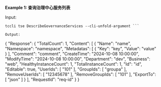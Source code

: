 **Example 1: 查询治理中心服务列表**



Input: 

```
tccli tse DescribeGovernanceServices --cli-unfold-argument ```

Output: 
```
{
    "Response": {
        "TotalCount": 1,
        "Content": [
            {
                "Name": "name",
                "Namespace": "namespace",
                "Metadatas": [
                    {
                        "Key": "key",
                        "Value": "value"
                    }
                ],
                "Comment": "comment",
                "CreateTime": "2024-10-08 10:00:00",
                "ModifyTime": "2024-10-08 10:00:00",
                "Department": "dev",
                "Business": "web",
                "HealthyInstanceCount": 1,
                "TotalInstanceCount": 1,
                "Id": "id",
                "Editable": true,
                "UserIds": [
                    "101"
                ],
                "GroupIds": [
                    "groupa"
                ],
                "RemoveUserIds": [
                    "12345678"
                ],
                "RemoveGroupIds": [
                    "101"
                ],
                "ExportTo": [
                    "json"
                ]
            }
        ],
        "RequestId": "req-id"
    }
}
```

